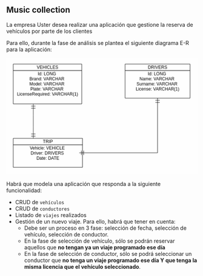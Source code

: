 ## Music collection

La empresa Uster desea realizar una aplicación que gestione la reserva de vehículos por parte de los clientes

Para ello, durante la fase de análisis se plantea el siguiente diagrama E-R para la aplicación:

![Diagrama de ER](./USTER.png)

Habrá que modela una aplicación que responda a la siguiente funcionalidad:

- CRUD de `vehículos`
- CRUD de `conductores`
- Listado de `viajes` realizados
- Gestión de un nuevo viaje. Para ello, habrá que tener en cuenta:
    - Debe ser un proceso en 3 fase: selección de fecha, selección de vehículo, selección de conductor.
    - En la fase de selección de vehículo, sólo se podrán reservar aquellos que **no tengan ya un viaje programado ese día**
    - En la fase de selección de conductor, sólo se podrá seleccionar un conductor que **no tenga un viaje programado ese día Y que tenga la misma licencia que el vehículo seleccionado**.
